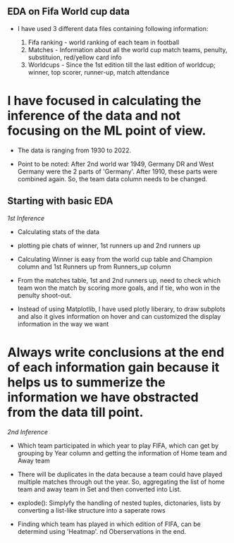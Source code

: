 ## EDA on Fifa World cup data

- I have used 3 different data files containing following information:

  1. Fifa ranking - world ranking of each team in football
  2. Matches - Information about all the world cup match teams, penulty, substituion, red/yellow card info
  3. Worldcups - Since the 1st edition till the last edition of worldcup; winner, top scorer, runner-up, match attendance

# I have focused in calculating the inference of the data and not focusing on the ML point of view.

- The data is ranging from 1930 to 2022.

- Point to be noted: After 2nd world war 1949, Germany DR and West Germany were the 2 parts of 'Germany'. After 1910, these parts were combined again. So, the team data column needs to be changed.

## Starting with basic EDA

_1st Inference_

- Calculating stats of the data

- plotting pie chats of winner, 1st runners up and 2nd runners up

- Calculating Winner is easy from the world cup table and Champion column and 1st Runners up from Runners_up column

- From the matches table, 1st and 2nd runners up, need to check which team won the match by scoring more goals, and if tie, who won in the penulty shoot-out.

- Instead of using Matplotlib, I have used plotly liberary, to draw subplots and also it gives information on hover and can customized the display information in the way we want

# Always write conclusions at the end of each information gain because it helps us to summerize the information we have obstracted from the data till point.

_2nd Inference_

- Which team participated in which year to play FIFA, which can get by grouping by Year column and getting the information of Home team and Away team

- There will be duplicates in the data because a team could have played multiple matches through out the year. So, aggregating the list of home team and away team in Set and then converted into List.

- explode(): Simplyfy the handling of nested tuples, dictonaries, lists by converting a list-like structure into a saperate rows

- Finding which team has played in which edition of FIFA, can be determind using 'Heatmap'. nd Oberservations in the end.
